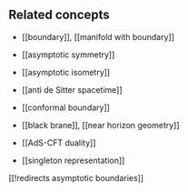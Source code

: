 
## Related concepts

* [[boundary]], [[manifold with boundary]]

* [[asymptotic symmetry]]

* [[asymptotic isometry]]

* [[anti de Sitter spacetime]]

* [[conformal boundary]]

* [[black brane]], [[near horizon geometry]]

* [[AdS-CFT duality]]

* [[singleton representation]]

[[!redirects asymptotic boundaries]]